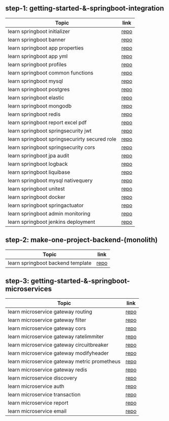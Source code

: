 ## step-1: getting-started-&-springboot-integration

|Topic|link|
|--|--|
|learn springboot initializer|[repo](https://github.com/software-engineer-upgrade/learning-springboot/tree/main/step-1/learn-springboot-initializer/)|
|learn springboot banner|[repo](https://github.com/software-engineer-upgrade/learning-springboot/tree/main/step-1/learn-springboot-banner/)|
|learn springboot app properties|[repo](https://github.com/software-engineer-upgrade/learning-springboot/tree/main/step-1/learn-springboot-app-properties/)|
|learn springboot app yml|[repo](https://github.com/software-engineer-upgrade/learning-springboot/tree/main/step-1/learn-springboot-app-yml/)|
|learn springboot profiles|[repo](https://github.com/software-engineer-upgrade/learning-springboot/tree/main/step-1/learn-springboot-profiles/)|
|learn springboot common functions|[repo](https://github.com/software-engineer-upgrade/learning-springboot/tree/main/step-1/learn-springboot-common-functions/)|
|learn springboot mysql|[repo](https://github.com/software-engineer-upgrade/learning-springboot/tree/main/step-1/learn-springboot-mysql/)|
|learn springboot postgres|[repo](https://github.com/software-engineer-upgrade/learning-springboot/tree/main/step-1/learn-springboot-postgres/)|
|learn springboot elastic|[repo](https://github.com/software-engineer-upgrade/learning-springboot/tree/main/step-1/learn-springboot-elastic/)|
|learn springboot mongodb|[repo](https://github.com/software-engineer-upgrade/learning-springboot/tree/main/step-1/learn-springboot-mongodb/)|
|learn springboot redis|[repo](https://github.com/software-engineer-upgrade/learning-springboot/tree/main/step-1/learn-springboot-redis/)|
|learn springboot report excel pdf|[repo](https://github.com/software-engineer-upgrade/learning-springboot/tree/main/step-1/learn-springboot-report-excel-pdf/)|
|learn springboot springsecurity jwt|[repo](https://github.com/software-engineer-upgrade/learning-springboot/tree/main/step-1/learn-springboot-springsecurity-jwt/)|
|learn springboot springsecurirty secured role|[repo](https://github.com/software-engineer-upgrade/learning-springboot/tree/main/step-1/learn-springboot-springsecurirty-secured-role/)|
|learn springboot springsecurity cors|[repo](https://github.com/software-engineer-upgrade/learning-springboot/tree/main/step-1/learn-springboot-springsecurity-cors/)|
|learn springboot jpa audit|[repo](https://github.com/software-engineer-upgrade/learning-springboot/tree/main/step-1/learn-springboot-jpa-audit/)|
|learn springboot logback|[repo](https://github.com/software-engineer-upgrade/learning-springboot/tree/main/step-1/learn-springboot-logback/)|
|learn springboot liquibase|[repo](https://github.com/software-engineer-upgrade/learning-springboot/tree/main/step-1/learn-springboot-liquibase/)|
|learn springboot mysql nativequery|[repo](https://github.com/software-engineer-upgrade/learning-springboot/tree/main/step-1/learn-springboot-mysql-nativequery/)|
|learn springboot unitest|[repo](https://github.com/software-engineer-upgrade/learning-springboot/tree/main/step-1/learn-springboot-unitest/)|
|learn springboot docker|[repo](https://github.com/software-engineer-upgrade/learning-springboot/tree/main/step-1/learn-springboot-docker/)|
|learn springboot springactuator|[repo](https://github.com/software-engineer-upgrade/learning-springboot/tree/main/step-1/learn-springboot-springactuator/)|
|learn springboot admin monitoring|[repo](https://github.com/software-engineer-upgrade/learning-springboot/tree/main/step-1/learn-springboot-admin-monitoring/)|
|learn springboot jenkins deployment|[repo](https://github.com/software-engineer-upgrade/learning-springboot/tree/main/step-1/learn-springboot-jenkins-deployment/)|


## step-2: make-one-project-backend-(monolith)

|Topic|link|
|--|--|
|learn springboot backend template|[repo](https://github.com/software-engineer-upgrade/learning-springboot/tree/main/step-2/learn-springboot-backend-template)| 

## step-3: getting-started-&-springboot-microservices

|Topic|link|
|--|--|
|learn microservice gateway routing|[repo](https://github.com/software-engineer-upgrade/learning-springboot/tree/main/step-3/learn-microservice-gateway-routing/)|
|learn microservice gateway filter|[repo](https://github.com/software-engineer-upgrade/learning-springboot/tree/main/step-3/learn-microservice-gateway-filter/)|
|learn microservice gateway cors|[repo](https://github.com/software-engineer-upgrade/learning-springboot/tree/main/step-3/learn-microservice-gateway-cors/)|
|learn microservice gateway ratelimmiter|[repo](https://github.com/software-engineer-upgrade/learning-springboot/tree/main/step-3/learn-microservice-gateway-ratelimmiter/)|
|learn microservice gateway circuitbreaker|[repo](https://github.com/software-engineer-upgrade/learning-springboot/tree/main/step-3/learn-microservice-gateway-circuitbreaker/)|
|learn microservice gateway modifyheader|[repo](https://github.com/software-engineer-upgrade/learning-springboot/tree/main/step-3/learn-microservice-gateway-modifyheader/)|
|learn microservice gateway metric prometheus|[repo](https://github.com/software-engineer-upgrade/learning-springboot/tree/main/step-3/learn-microservice-gateway-metric-prometheus/)|
|learn microservice gateway redis|[repo](https://github.com/software-engineer-upgrade/learning-springboot/tree/main/step-3/learn-microservice-gateway-redis/)|
|learn microservice discovery|[repo](https://github.com/software-engineer-upgrade/learning-springboot/tree/main/step-3/learn-microservice-discovery/)|
|learn microservice auth|[repo](https://github.com/software-engineer-upgrade/learning-springboot/tree/main/step-3/learn-microservice-auth/)|
|learn microservice transaction|[repo](https://github.com/software-engineer-upgrade/learning-springboot/tree/main/step-3/learn-microservice-transaction/)|
|learn microservice report|[repo](https://github.com/software-engineer-upgrade/learning-springboot/tree/main/step-3/learn-microservice-report/)|
|learn microservice email|[repo](https://github.com/software-engineer-upgrade/learning-springboot/tree/main/step-3/learn-microservice-email/)|

